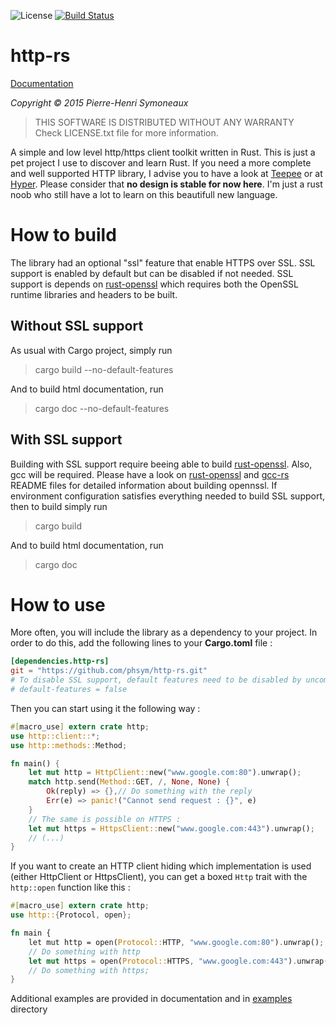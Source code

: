 ![License](http://img.shields.io/badge/license-BSD-lightgrey.svg)
[![Build Status](https://travis-ci.org/phsym/http-rs.svg)](https://travis-ci.org/phsym/http-rs)

# http-rs

[Documentation](http://phsym.github.io/http-rs/doc)

*Copyright &copy; 2015 Pierre-Henri Symoneaux*

> THIS SOFTWARE IS DISTRIBUTED WITHOUT ANY WARRANTY <br>
> Check LICENSE.txt file for more information. <br>

A simple and low level http/https client toolkit written in Rust.
This is just a pet project I use to discover and learn Rust. If you need a more complete and well supported HTTP library,
I advise you to have a look at [Teepee](http://teepee.rs/) or at [Hyper](https://github.com/hyperium/hyper).
Please consider that **no design is stable for now here**. I'm just a rust noob who still have a lot to learn on this beautifull new language.

# How to build

The library had an optional "ssl" feature that enable HTTPS over SSL. SSL support is enabled by default but can be disabled if not needed.
SSL support is depends on [rust-openssl](https://github.com/sfackler/rust-openssl) which requires both the OpenSSL runtime libraries and headers to be built.

## Without SSL support
As usual with Cargo project, simply run

> cargo build --no-default-features

And to build html documentation, run

> cargo doc --no-default-features

## With SSL support
Building with SSL support require beeing able to build [rust-openssl](https://github.com/sfackler/rust-openssl).
Also, gcc will be required.
Please have a look on [rust-openssl](https://github.com/sfackler/rust-openssl) and [gcc-rs](https://github.com/alexcrichton/gcc-rs) README files for detailed information about building opennssl.
If environment configuration satisfies everything needed to build SSL support, then to build simply run

> cargo build

And to build html documentation, run

> cargo doc

# How to use
More often, you will include the library as a dependency to your project. In order to do this, add the following lines to your **Cargo.toml** file :

```toml
[dependencies.http-rs]
git = "https://github.com/phsym/http-rs.git"
# To disable SSL support, default features need to be disabled by uncommenting the following line
# default-features = false

```

Then you can start using it the following way :

```rust
#[macro_use] extern crate http;
use http::client::*;
use http::methods::Method;

fn main() {
	let mut http = HttpClient::new("www.google.com:80").unwrap();
	match http.send(Method::GET, /, None, None) {
		Ok(reply) => {},// Do something with the reply
		Err(e) => panic!("Cannot send request : {}", e)
	}
	// The same is possible on HTTPS :
	let mut https = HttpsClient::new("www.google.com:443").unwrap();
	// (...)
}
```

If you want to create an HTTP client hiding which implementation is used (either HttpClient or HttpsClient), you
can get a boxed `Http` trait with the `http::open` function like this :

```rust
#[macro_use] extern crate http;
use http::{Protocol, open};

fn main {
	let mut http = open(Protocol::HTTP, "www.google.com:80").unwrap();
	// Do something with http
	let mut https = open(Protocol::HTTPS, "www.google.com:443").unwrap();
	// Do something with https;
}
```

Additional examples are provided in documentation and in [examples](./examples/) directory
